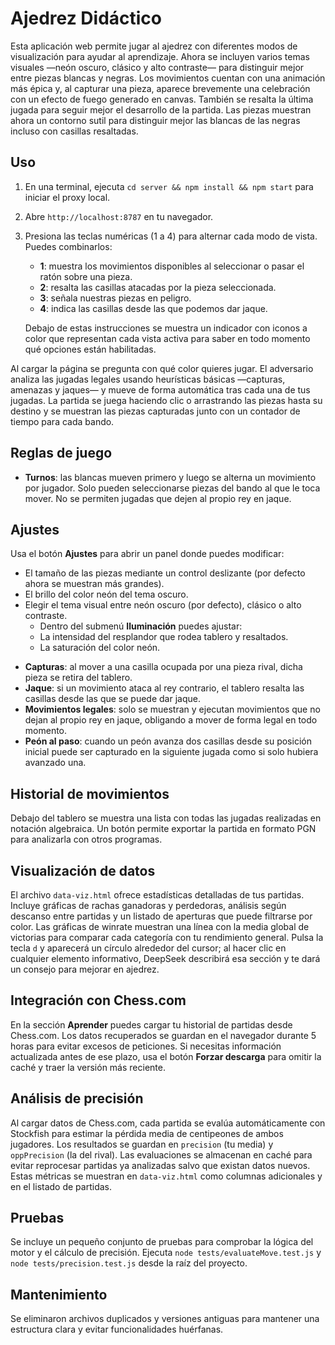 # Ajedrez Didáctico

Esta aplicación web permite jugar al ajedrez con diferentes modos de visualización para ayudar al aprendizaje. Ahora se incluyen varios temas visuales —neón oscuro, clásico y alto contraste— para distinguir mejor entre piezas blancas y negras. Los movimientos cuentan con una animación más épica y, al capturar una pieza, aparece brevemente una celebración con un efecto de fuego generado en canvas. También se resalta la última jugada para seguir mejor el desarrollo de la partida. Las piezas muestran ahora un contorno sutil para distinguir mejor las blancas de las negras incluso con casillas resaltadas.

## Uso

1. En una terminal, ejecuta `cd server && npm install && npm start` para iniciar el proxy local.
2. Abre `http://localhost:8787` en tu navegador.
3. Presiona las teclas numéricas (1 a 4) para alternar cada modo de vista. Puedes combinarlos:
   - **1**: muestra los movimientos disponibles al seleccionar o pasar el ratón sobre una pieza.
   - **2**: resalta las casillas atacadas por la pieza seleccionada.
   - **3**: señala nuestras piezas en peligro.
   - **4**: indica las casillas desde las que podemos dar jaque.

   Debajo de estas instrucciones se muestra un indicador con iconos a color que
   representan cada vista activa para saber en todo momento qué opciones están
   habilitadas.
 
Al cargar la página se pregunta con qué color quieres jugar. El adversario analiza las jugadas legales usando heurísticas básicas —capturas, amenazas y jaques— y mueve de forma automática tras cada una de tus jugadas. La partida se juega haciendo clic o arrastrando las piezas hasta su destino y se muestran las piezas capturadas junto con un contador de tiempo para cada bando.

## Reglas de juego

* **Turnos**: las blancas mueven primero y luego se alterna un movimiento por
  jugador. Solo pueden seleccionarse piezas del bando al que le toca mover.
  No se permiten jugadas que dejen al propio rey en jaque.

## Ajustes

Usa el botón **Ajustes** para abrir un panel donde puedes modificar:

- El tamaño de las piezas mediante un control deslizante (por defecto ahora se
  muestran más grandes).
- El brillo del color neón del tema oscuro.
- Elegir el tema visual entre neón oscuro (por defecto), clásico o alto contraste.
  - Dentro del submenú **Iluminación** puedes ajustar:
  - La intensidad del resplandor que rodea tablero y resaltados.
  - La saturación del color neón.

* **Capturas**: al mover a una casilla ocupada por una pieza rival, dicha pieza
  se retira del tablero.
* **Jaque**: si un movimiento ataca al rey contrario, el tablero resalta las
  casillas desde las que se puede dar jaque.
* **Movimientos legales**: solo se muestran y ejecutan movimientos que no dejan
  al propio rey en jaque, obligando a mover de forma legal en todo momento.
* **Peón al paso**: cuando un peón avanza dos casillas desde su posición inicial
  puede ser capturado en la siguiente jugada como si solo hubiera avanzado una.

## Historial de movimientos

Debajo del tablero se muestra una lista con todas las jugadas realizadas en notación algebraica.
Un botón permite exportar la partida en formato PGN para analizarla con otros programas.

## Visualización de datos

El archivo `data-viz.html` ofrece estadísticas detalladas de tus partidas. Incluye gráficas de rachas ganadoras y perdedoras, análisis según descanso entre partidas y un listado de aperturas que puede filtrarse por color. Las gráficas de winrate muestran una línea con la media global de victorias para comparar cada categoría con tu rendimiento general. Pulsa la tecla `d` y aparecerá un círculo alrededor del cursor; al hacer clic en cualquier elemento informativo, DeepSeek describirá esa sección y te dará un consejo para mejorar en ajedrez.

## Integración con Chess.com

En la sección **Aprender** puedes cargar tu historial de partidas desde Chess.com.
Los datos recuperados se guardan en el navegador durante 5 horas para evitar
excesos de peticiones. Si necesitas información actualizada antes de ese plazo,
usa el botón **Forzar descarga** para omitir la caché y traer la versión más reciente.

## Análisis de precisión

Al cargar datos de Chess.com, cada partida se evalúa automáticamente con Stockfish para estimar la pérdida media de centipeones de ambos jugadores. Los resultados se guardan en `precision` (tu media) y `oppPrecision` (la del rival). Las evaluaciones se almacenan en caché para evitar reprocesar partidas ya analizadas salvo que existan datos nuevos. Estas métricas se muestran en `data-viz.html` como columnas adicionales y en el listado de partidas.

## Pruebas

Se incluye un pequeño conjunto de pruebas para comprobar la lógica del motor y el cálculo de precisión.
Ejecuta `node tests/evaluateMove.test.js` y `node tests/precision.test.js` desde la raíz del proyecto.

## Mantenimiento

Se eliminaron archivos duplicados y versiones antiguas para mantener una estructura clara y evitar funcionalidades huérfanas.
